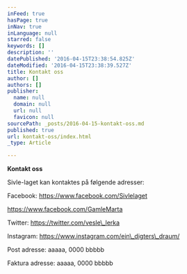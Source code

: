 ```yaml
---
inFeed: true
hasPage: true
inNav: true
inLanguage: null
starred: false
keywords: []
description: ''
datePublished: '2016-04-15T23:38:54.825Z'
dateModified: '2016-04-15T23:38:39.527Z'
title: Kontakt oss
author: []
authors: []
publisher:
  name: null
  domain: null
  url: null
  favicon: null
sourcePath: _posts/2016-04-15-kontakt-oss.md
published: true
url: kontakt-oss/index.html
_type: Article

---
```

**Kontakt oss**

Sivle-laget kan kontaktes på følgende adresser:

Facebook:  https://www.facebook.com/Sivlelaget

https://www.facebook.com/GamleMarta

Twitter:      https://twitter.com/vesle\_lerka

Instagram: https://www.instagram.com/ein\_digters\_draum/

Post adresse:       aaaaa, 0000 bbbbb

Faktura adresse:  aaaaa, 0000 bbbbb